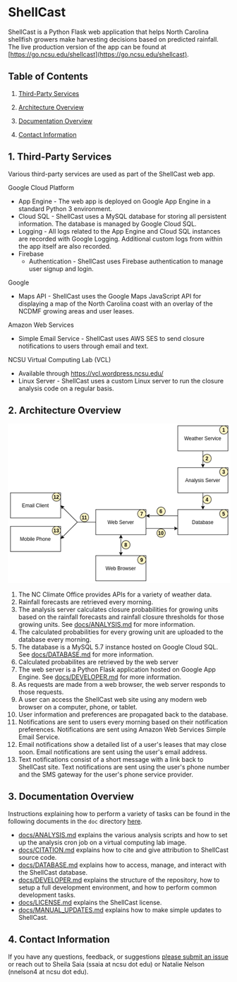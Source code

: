 # ShellCast
ShellCast is a Python Flask web application that helps North Carolina shellfish growers make harvesting decisions based on predicted rainfall.  The live production version of the app can be found at [https://go.ncsu.edu/shellcast](https://go.ncsu.edu/shellcast).

## Table of Contents

1. [Third-Party Services](#1-third-party-services)

2. [Architecture Overview](#2-architecture-overview)

3. [Documentation Overview](#3-documentation-overview)

4. [Contact Information](#4-contact-information)

## 1. Third-Party Services

Various third-party services are used as part of the ShellCast web app.

Google Cloud Platform
- App Engine - The web app is deployed on Google App Engine in a standard Python 3 environment.
- Cloud SQL - ShellCast uses a MySQL database for storing all persistent information.  The database is managed by Google Cloud SQL.
- Logging - All logs related to the App Engine and Cloud SQL instances are recorded with Google Logging.  Additional custom logs from within the app itself are also recorded.
- Firebase
  - Authentication - ShellCast uses Firebase authentication to manage user signup and login.

Google
- Maps API - ShellCast uses the Google Maps JavaScript API for displaying a map of the North Carolina coast with an overlay of the NCDMF growing areas and user leases.

Amazon Web Services
- Simple Email Service - ShellCast uses AWS SES to send closure notifications to users through email and text.

NCSU Virtual Computing Lab (VCL)
- Available through https://vcl.wordpress.ncsu.edu/
- Linux Server - ShellCast uses a custom Linux server to run the closure analysis code on a regular basis.

## 2. Architecture Overview

![A diagram showing the data flow of the ShellCast application.](docs/images/architecture_diagram.png)

1. The NC Climate Office provides APIs for a variety of weather data.
2. Rainfall forecasts are retrieved every morning.
3. The analysis server calculates closure probabilities for growing units based on the rainfall forecasts and rainfall closure thresholds for those growing units. See [docs/ANALYSIS.md](/docs/ANALYSIS.md) for more information.
4. The calculated probabilities for every growing unit are uploaded to the database every morning.
5. The database is a MySQL 5.7 instance hosted on Google Cloud SQL. See [docs/DATABASE.md](/docs/DATABASE.md) for more information.
6. Calculated probabilites are retrieved by the web server
7. The web server is a Python Flask application hosted on Google App Engine. See [docs/DEVELOPER.md](/docs/DEVELOPER.md) for more information.
8. As requests are made from a web browser, the web server responds to those requests.
9. A user can access the ShellCast web site using any modern web browser on a computer, phone, or tablet.
10. User information and preferences are propagated back to the database.
11. Notifications are sent to users every morning based on their notification preferences. Notifications are sent using Amazon Web Services Simple Email Service.
12. Email notifications show a detailed list of a user's leases that may close soon. Email notifications are sent using the user's email address.
13. Text notifications consist of a short message with a link back to ShellCast site. Text notifications are sent using the user's phone number and the SMS gateway for the user's phone service provider.

## 3. Documentation Overview

Instructions explaining how to perform a variety of tasks can be found in the following documents in the `doc` directory [here](https://github.ncsu.edu/biosystemsanalyticslab/shellcast/tree/master/docs).

- [docs/ANALYSIS.md](/docs/ANALYSIS.md) explains the various analysis scripts and how to set up the analysis cron job on a virtual computing lab image.
- [docs/CITATION.md](/docs/CITATION.md) explains how to cite and give attribution to ShellCast source code.
- [docs/DATABASE.md](/docs/DATABASE.md) explains how to access, manage, and interact with the ShellCast database.
- [docs/DEVELOPER.md](/docs/DEVELOPER.md) explains the structure of the repository, how to setup a full development environment, and how to perform common development tasks.
- [docs/LICENSE.md](/docs/LICENSE.md) explains the ShellCast license.
- [docs/MANUAL_UPDATES.md](/docs/MANUAL_UPDATES.md) explains how to make simple updates to ShellCast.

## 4. Contact Information

If you have any questions, feedback, or suggestions [please submit an issue](https://github.ncsu.edu/biosystemsanalyticslab/shellcast/issues) or reach out to Sheila Saia (ssaia at ncsu dot edu) or Natalie Nelson (nnelson4 at ncsu dot edu).
